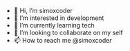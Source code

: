 - 👋 Hi, I’m simoxcoder
- 👀 I’m interested in development
- 🌱 I’m currently learning tech
- 💞️ I’m looking to collaborate on my self
- 📫 How to reach me @simoxcoder

<!---
simoxcoder/simoxcoder is a ✨ special ✨ repository because its `README.md` (this file) appears on your GitHub profile.
You can click the Preview link to take a look at your changes.
--->
